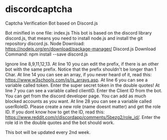# discordcaptcha
Captcha Verification Bot based on Discord.js


Bot minified in one file: index.js
This bot is based on the discord library discord.js, that means you need to install node.js and install the git repository discord.js.
Node Download: https://nodejs.org/en/download/package-manager/
Discord.js Download Command: npm install --save discord.js


Ignore line 8,9,11,12,13.
At line 10 you can edit the prefix, if there is an other bot with the same prefix. Notice that the prefix shouldn't be longer than 1 Char.
At line 14 you can see an array, if you never heard of it, read this: https://www.w3schools.com/js/js_arrays.asp.
At line 6 you can see a variable called token. Enter the super secret token in the double quotes!
At line 7 you can see a variable called clientID. Enter the Client ID from the bot. You can get from the discord developer page.
You can add as much blocked accounts as you want.
At line 28 you can see a variable called userRoleID. Please create a new role (name doesnt matter) and get the role ID.
If you dont know how to get the ID, read this: https://www.reddit.com/r/discordapp/comments/5bezg2/role_id/.
Enter the role id in the double quotes and the bot should work.

This bot will be updated every 2nd week.
